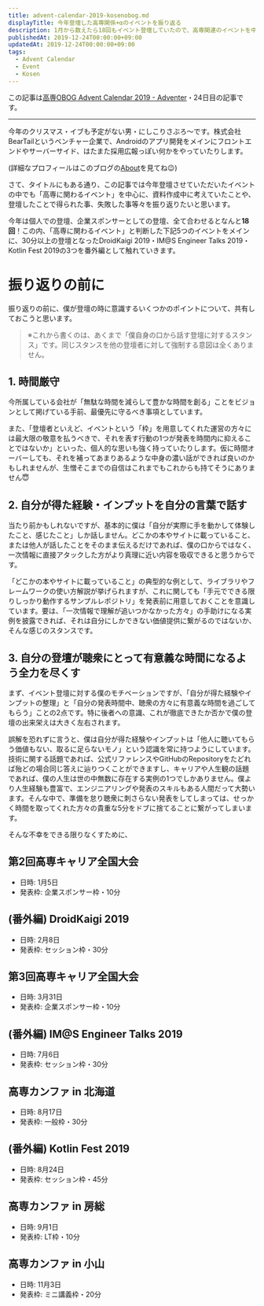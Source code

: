 ```yaml
---
title: advent-calendar-2019-kosenobog.md
displayTitle: 今年登壇した高専関係+αのイベントを振り返る
description: 1月から数えたら18回もイベント登壇していたので、高専関連のイベントを中心に振り返ります
publishedAt: 2019-12-24T00:00:00+09:00
updatedAt: 2019-12-24T00:00:00+09:00
tags:
  - Advent Calendar
  - Event
  - Kosen
---
```


この記事は[高専OBOG Advent Calendar 2019 - Adventer](https://adventar.org/calendars/4238)・24日目の記事です。

---

 今年のクリスマス・イブも予定がない男・にしこりさぶろ〜です。株式会社BearTailというベンチャー企業で、Androidのアプリ開発をメインにフロントエンドやサーバーサイド、はたまた採用広報っぽい何かをやっていたりします。
 
 (詳細なプロフィールはこのブログの[About](https://subroh0508.net/about)を見てね😉)

 さて、タイトルにもある通り、この記事では今年登壇させていただいたイベントの中でも「高専に関わるイベント」を中心に、資料作成中に考えていたことや、登壇したことで得られた事、失敗した事等々を振り返りたいと思います。

 今年は個人での登壇、企業スポンサーとしての登壇、全て合わせるとなんと**18回**！この内、「高専に関わるイベント」と判断した下記5つのイベントをメインに、30分以上の登壇となったDroidKaigi 2019・IM@S Engineer Talks 2019・Kotlin Fest 2019の3つを番外編として触れていきます。

# 振り返りの前に

 振り返りの前に、僕が登壇の時に意識するいくつかのポイントについて、共有しておこうと思います。

 > ※これから書くのは、あくまで「僕自身の口から話す登壇に対するスタンス」です。同じスタンスを他の登壇者に対して強制する意図は全くありません。

## 1. 時間厳守

 今所属している会社が「無駄な時間を減らして豊かな時間を創る」ことをビジョンとして掲げている手前、最優先に守るべき事項としています。

 また、「登壇者といえど、イベントという「枠」を用意してくれた運営の方々には最大限の敬意を払うべきで、それを表す行動の1つが発表を時間内に抑えることではないか」といった、個人的な思いも強く持っていたりします。仮に時間オーバーしても、それを補ってあまりあるような中身の濃い話ができれば良いのかもしれませんが、生憎そこまでの自信はこれまでもこれからも持てそうにありません😇

 ## 2. 自分が得た経験・インプットを自分の言葉で話す

 当たり前かもしれないですが、基本的に僕は「自分が実際に手を動かして体験したこと、感じたこと」しか話しません。どこかの本やサイトに載っていること、または他人が話したことをそのまま伝えるだけであれば、僕の口からではなく、一次情報に直接アタックした方がより真理に近い内容を吸収できると思うからです。

 「どこかの本やサイトに載っていること」の典型的な例として、ライブラリやフレームワークの使い方解説が挙げられますが、これに関しても「手元でできる限りしっかり動作するサンプルレポジトリ」を発表前に用意しておくことを意識しています。要は、「一次情報で理解が追いつかなかった方々」の手助けになる実例を披露できれば、それは自分にしかできない価値提供に繋がるのではないか、そんな感じのスタンスです。

 ## 3. 自分の登壇が聴衆にとって有意義な時間になるよう全力を尽くす



 まず、イベント登壇に対する僕のモチベーションですが、「自分が得た経験やインプットの整理」と「自分の発表時間中、聴衆の方々に有意義な時間を過ごしてもらう」ことの2点です。特に後者への意識、これが徹底できたか否かで僕の登壇の出来栄えは大きく左右されます。

 誤解を恐れずに言うと、僕は自分が得た経験やインプットは「他人に聴いてもらう価値もない、取るに足らないモノ」という認識を常に持つようにしています。技術に関する話題であれば、公式リファレンスやGitHubのRepositoryをたどれば殆どの場合同じ答えに辿りつくことができますし、キャリアや人生観の話題であれば、僕の人生は世の中無数に存在する実例の1つでしかありません。僕より人生経験も豊富で、エンジニアリングや発表のスキルもある人間だって大勢います。そんな中で、準備を怠り聴衆に刺さらない発表をしてしまっては、せっかく時間を取ってくれた方々の貴重な5分をドブに捨てることに繋がってしまいます。

 そんな不幸をできる限りなくすために、

 

## 第2回高専キャリア全国大会

- 日時: 1月5日
- 発表枠: 企業スポンサー枠・10分

## (番外編) DroidKaigi 2019

- 日時: 2月8日
- 発表枠: セッション枠・30分

## 第3回高専キャリア全国大会

- 日時: 3月31日
- 発表枠: 企業スポンサー枠・10分

## (番外編) IM@S Engineer Talks 2019

- 日時: 7月6日
- 発表枠: セッション枠・30分

## 高専カンファ in 北海道

- 日時: 8月17日
- 発表枠: 一般枠・30分

## (番外編) Kotlin Fest 2019

- 日時: 8月24日
- 発表枠: セッション枠・45分

## 高専カンファ in 房総

- 日時: 9月1日
- 発表枠: LT枠・10分

## 高専カンファ in 小山

- 日時: 11月3日
- 発表枠: ミニ講義枠・20分


